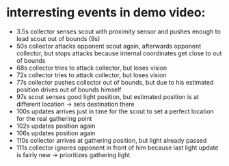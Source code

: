 # interresting events in demo video:
- 3.5s collector senses scout with proximity sensor and pushes enough to lead scout out of bounds (9s)
- 50s collector attacks opponent scout again, afterwards opponent collector, but stops attacks because internal coordinates get close to out of bounds
- 68s collector tries to attack collector, but loses vision
- 72s collector tries to attack collector, but loses vision
- 77s collector pushes collector out of bounds, but due to his estimated position drives out of bounds himself
- 97s scout senses good light position, but estimated position is at different location -> sets destination there
- 100s updates arrives just in time for the scout to set a perfect location for the real gathering point
- 102s updates position again
- 106s updates position again
- 110s collector arrives at gathering position, but light already passed
- 111s collector ignores opponent in front of him because last light update is fairly new -> prioritizes gathering light
